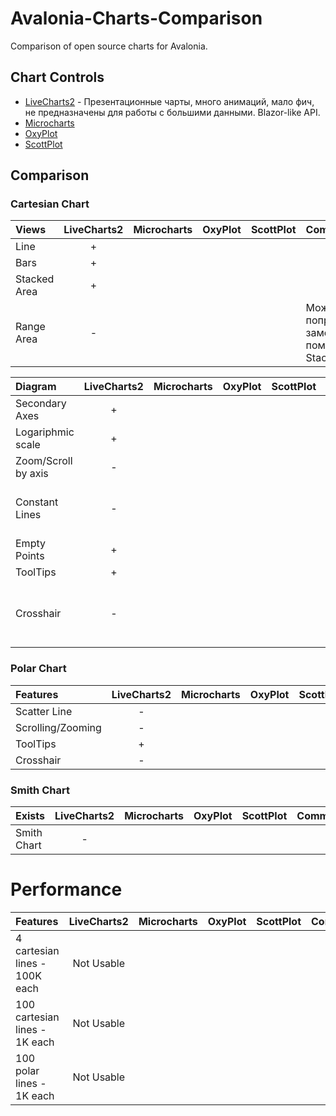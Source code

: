 # Avalonia-Charts-Comparison
Comparison of open source charts for Avalonia.

## Chart Controls
* [LiveCharts2](https://github.com/beto-rodriguez/LiveCharts2) - Презентационные чарты, много анимаций, мало фич, не предназначены для работы с большими данными. Blazor-like API.
* [Microcharts](https://github.com/AvaloniaCommunity/Avalonia.Microcharts)
* [OxyPlot](https://github.com/oxyplot/oxyplot-avalonia)
* [ScottPlot](https://github.com/ScottPlot/ScottPlot)

## Comparison

### Cartesian Chart

Views        | LiveCharts2 | Microcharts | OxyPlot | ScottPlot | Comment
:----------- | :---------: | :---------: | :-----: | :-------: | :------
Line         |      +      |             |         |           |
Bars         |      +      |             |         |           |
Stacked Area |      +      |             |         |           |
Range Area   |      -      |             |         |           | Можно попробовать заменить с помощью Stacked Area

Diagram             | LiveCharts2 | Microcharts | OxyPlot | ScottPlot | Comment
:------------------ | :---------: | :---------: | :-----: | :-------: | :------
Secondary Axes      |      +      |             |         |           |
Logariphmic scale   |      +      |             |         |           |
Zoom/Scroll by axis |      -      |             |         |           |
Constant Lines      |      -      |             |         |           | Можно заменить обычной Line серией
Empty Points        |      +      |             |         |           |
ToolTips            |      +      |             |         |           |
Crosshair           |      -      |             |         |           | Тултип на максималках (не нужно точного попадания)

### Polar Chart

Features             | LiveCharts2 | Microcharts | OxyPlot | ScottPlot | Comment
:------------------- | :---------: | :---------: | :-----: | :-------: | :------
Scatter Line         |      -      |             |         |           |
Scrolling/Zooming    |      -      |             |         |           |
ToolTips             |      +      |             |         |           |
Crosshair            |      -      |             |         |           |

### Smith Chart

Exists              | LiveCharts2 | Microcharts | OxyPlot | ScottPlot | Comment
:------------------ | :---------: | :---------: | :-----: | :-------: | :------
Smith Chart         |      -      |             |         |           |

# Performance

Features                       | LiveCharts2 | Microcharts | OxyPlot | ScottPlot | Comment
:----------------------------- | :---------: | :---------: | :-----: | :-------: | :------
4 cartesian lines - 100K each  | Not Usable  |             |         |           |
100 cartesian lines - 1K each  | Not Usable  |             |         |           |
100 polar lines - 1K each      | Not Usable  |             |         |           |
